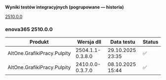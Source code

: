 **Wyniki testów integracyjnych (pogrupowane — historia)**

[2510.0.0](#enova365-251000)

### enova365 2510.0.0

| Produkt                     | Wersja dll       | Data testu       | Status |
|-----------------------------|------------------|------------------|--------|
| AltOne.GrafikiPracy.Pulpity | 2504.1.1-0.3.8.0 | 29.10.2025 23:35 | ✅      |
| AltOne.GrafikiPracy.Pulpity | 2410.0.0-0.3.7.0 | 08.10.2025 15:44 | ✅      |

